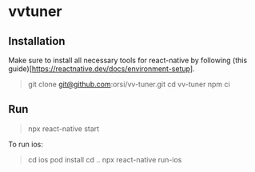 # vvtuner

## Installation

Make sure to install all necessary tools for react-native by following (this guide)[https://reactnative.dev/docs/environment-setup].

> git clone git@github.com:orsi/vv-tuner.git
> cd vv-tuner
> npm ci

## Run
> npx react-native start

To run ios:

> cd ios
> pod install
> cd ..
> npx react-native run-ios
